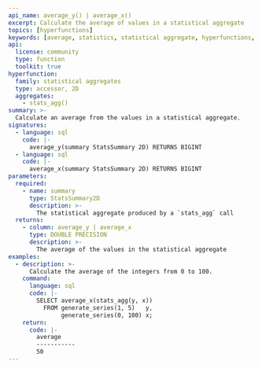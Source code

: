 ```yaml
---
api_name: average_y() | average_x()
excerpt: Calculate the average of values in a statistical aggregate
topics: [hyperfunctions]
keywords: [average, statistics, statistical aggregate, hyperfunctions, toolkit]
api:
  license: community
  type: function
  toolkit: true
hyperfunction:
  family: statistical aggregates
  type: accessor, 2D
  aggregates:
    - stats_agg()
summary: >-
  Calculate an average from the values in a statistical aggregate.
signatures:
  - language: sql
    code: |-
      average_y(summary StatsSummary 2D) RETURNS BIGINT
  - language: sql
    code: |-
      average_x(summary StatsSummary 2D) RETURNS BIGINT
parameters:
  required:
    - name: summary
      type: StatsSummary2D
      description: >-
        The statistical aggregate produced by a `stats_agg` call
  returns:
    - column: average_y | average_x
      type: DOUBLE PRECISION
      description: >-
        The average of the values in the statistical aggregate
examples:
  - description: >-
      Calculate the average of the integers from 0 to 100.
    command:
      language: sql
      code: |-
        SELECT average_x(stats_agg(y, x))
          FROM generate_series(1, 5)   y,
               generate_series(0, 100) x;
    return:
      code: |-
        average
        -----------
        50
---
```


